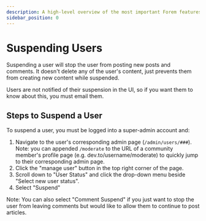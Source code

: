 ```yaml
---
description: A high-level overview of the most important Forem features.
sidebar_position: 0
---
```


# Suspending Users

Suspending a user will stop the user from posting new posts and comments. It doesn't delete any of the user's content, just prevents them from creating new content while suspended.

Users are not notified of their suspension in the UI, so if you want them to know about this, you must email them.

## Steps to Suspend a User

To suspend a user, you must be logged into a super-admin account and:

1. Navigate to the user's corresponding admin page (`/admin/users/###`). Note: you can appended `/moderate` to the URL of a community member's profile page (e.g. dev.to/username/moderate) to quickly jump to their corresponding admin page.
2. Click the "manage user" button in the top right corner of the page.
3. Scroll down to "User Status" and click the drop-down menu beside "Select new user status".
4. Select "Suspend"

Note: You can also select "Comment Suspend" if you just want to stop the user from leaving comments but would like to allow them to continue to post articles.
